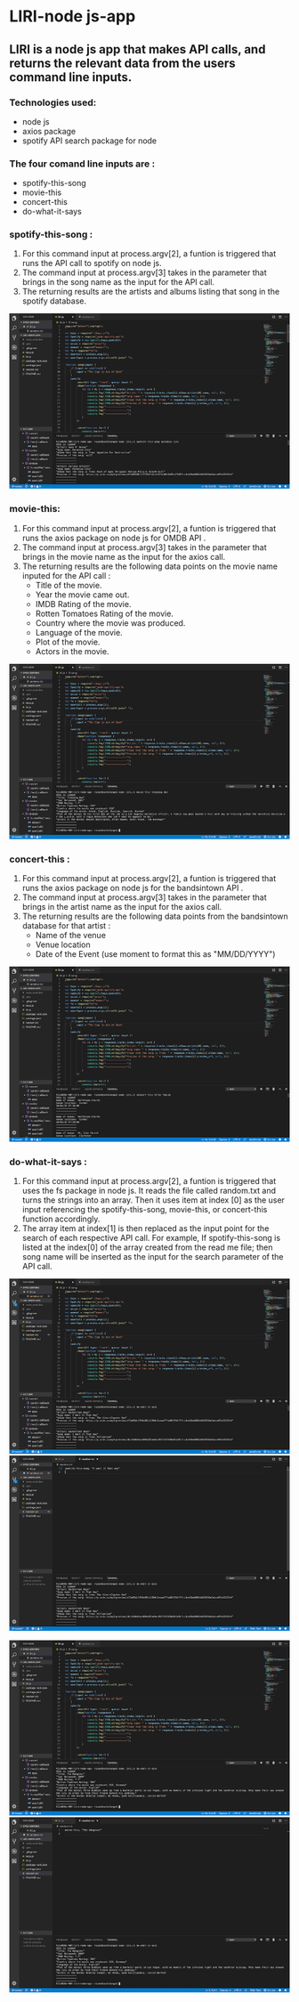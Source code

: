 # LIRI-node js-app

## LIRI is a node js app that makes API calls, and returns the relevant data from the users command line inputs. 

### Technologies used:
* node js
* axios package
* spotify API search package for node


### The four comand line inputs are :
* spotify-this-song
* movie-this
* concert-this
* do-what-it-says


### spotify-this-song :
1. For this command input at process.argv[2], a funtion is triggered that runs the API call to spotify on node js.
2. The command input at process.argv[3] takes in the parameter that brings in the song name as the input for the API call. 
3. The returning results are the artists and albums listing that song in the spotify database. 

![ ](images/random3.png)


### movie-this:
1. For this command input at process.argv[2], a funtion is triggered that runs the axios package on node js for OMDB API .
2. The command input at process.argv[3] takes in the parameter that brings in the movie name as the input for the axios call. 
3. The returning results are the following data points on the movie name inputed for the API call :
      * Title of the movie.
      * Year the movie came out.
      * IMDB Rating of the movie.
      * Rotten Tomatoes Rating of the movie.
      * Country where the movie was produced.
      * Language of the movie.
      * Plot of the movie.
      * Actors in the movie.
     
![ ](images/random2.png)


### concert-this :
1.  For this command input at process.argv[2], a funtion is triggered that runs the axios package on node js for the bandsintown API .
2. The command input at process.argv[3] takes in the parameter that brings in the artist name as the input for the axios call.
3. The returning results are the following data points from the bandsintown database for that artist :
    * Name of the venue
    * Venue location
    * Date of the Event (use moment to format this as "MM/DD/YYYY")

![ ](images/random1.png)
    
    
### do-what-it-says :
1.  For this command input at process.argv[2], a funtion is triggered that uses the fs package in node js. It reads the file called random.txt and turns the strings into an array. Then it uses item at index [0] as the user input referencing the spotify-this-song, movie-this, or concert-this function accordingly. 
2. The array item at index[1] is then replaced as the input point for the search of  each respective API call. For example, If spotify-this-song is listed at the index[0] of the array created from the read me file; then song name will be inserted as the input for the search parameter of the API call. 

![ ](images/random.png)
![ ](images/concert.png)

![ ](images/movie.png)
![ ](images/random4.png)

